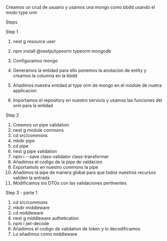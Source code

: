 Creamos un crud de usuario y usamos una mongo como bbdd usando el modo type orm

Steps

Step 1

1. nest g resource user

2. npm install @nestjs/typeorm typeorm mongodb

3. Configuramos mongo

4. Generamos la entidad para ello ponemos la anotacion de entity y creamos la columna en la bbdd

5. Añadimos nuestra entidad al type orm de mongo en el module de nuetra applicacion

6. Importamos el repository en nuestro servicio y usamos las funciones del orm para la entidad

Step 2

1. Creamos un pipe validation
2. nest g module commons
3. cd src/commons
4. mkdir pipe
5. cd pipe
6. nest g pipe validation
7. npm i --save class-validator class-transformer
8. Añadimos el codigo de la pipe de valdacion
9. Exportamols en nuestro commons la pipe
10. Añadimos la pipe de manera global para que todos nuestros recursos validen la entrada
11. Modificamos los DTOs con las validaciones pertinentes

Step 3 - parte 1

1. cd src/commons
2. mkdir middleware
3. cd middleware
4. nest g middleware authetication
5. npm i jwt-decode
6. Añadimos el codigo de validation de token y lo decodificamos
7. Lo añadimos como middleware


